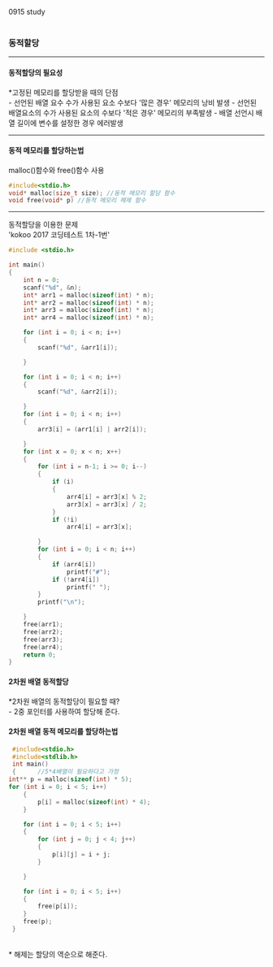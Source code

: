 0915 study<br><br>

### 동적할당
---
#### 동적할당의 필요성
*고정된 메모리를 할당받을 때의 단점 <br>
    - 선언된 배열 요수 수가 사용된 요소 수보다 '많은 경우' 메모리의 낭비 발생
    - 선언된 배열요소의 수가 사용된 요소의 수보다 '적은 경우' 메모리의 부족발생
    - 배열 선언시 배열 길이에 변수를 설정한 경우 에러발생

---
#### 동적 메모리를 할당하는법
malloc()함수와 free()함수 사용
```c
#include<stdio.h>
void* malloc(size_t size); //동적 메모리 할당 함수
void free(void* p) //동적 메모리 헤제 함수
```

---
동적할당을 이용한 문제<br>
'kokoo 2017 코딩테스트 1차-1번'<br>
```c
#include <stdio.h>

int main()
{
    int n = 0;
    scanf("%d", &n);
    int* arr1 = malloc(sizeof(int) * n);
    int* arr2 = malloc(sizeof(int) * n);
    int* arr3 = malloc(sizeof(int) * n);
    int* arr4 = malloc(sizeof(int) * n);

    for (int i = 0; i < n; i++)
    {
        scanf("%d", &arr1[i]);

    }

    for (int i = 0; i < n; i++)
    {
        scanf("%d", &arr2[i]);

    }
    for (int i = 0; i < n; i++)
    {
        arr3[i] = (arr1[i] | arr2[i]);

    }
    for (int x = 0; x < n; x++)
    {
        for (int i = n-1; i >= 0; i--)
        {
            if (i)
            {
                arr4[i] = arr3[x] % 2;
                arr3[x] = arr3[x] / 2;
            }
            if (!i)
                arr4[i] = arr3[x];

        }
        for (int i = 0; i < n; i++)
        {
            if (arr4[i])
                printf("#");
            if (!arr4[i])
                printf(" ");
        }
        printf("\n");

    }
    free(arr1);
    free(arr2);
    free(arr3);
    free(arr4);
    return 0;
}
```

#### 2차원 배열 동적할당

*2차원 배열의 동적할당이 필요할 때?<br>
     -  2중 포인터를 사용하여 할당해 준다.<br>

 #### 2차원 배열 동적 메모리를 할당하는법

```c
 #include<stdio.h>
 #include<stdlib.h>
 int main()
 {      //5*4배열이 필요하다고 가정
int** p = malloc(sizeof(int) * 5);
for (int i = 0; i < 5; i++)
	{
		p[i] = malloc(sizeof(int) * 4);
	}

	for (int i = 0; i < 5; i++)
	{
		for (int j = 0; j < 4; j++)
		{
			p[i][j] = i + j;
		}

	}

	for (int i = 0; i < 5; i++)
	{
		free(p[i]);
	}
	free(p);
 }
 ```
 
<br>
* 해제는 할당의 역순으로 해준다.<br>